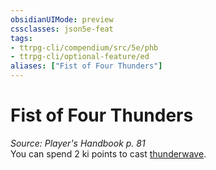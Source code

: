 ```yaml
---
obsidianUIMode: preview
cssclasses: json5e-feat
tags:
- ttrpg-cli/compendium/src/5e/phb
- ttrpg-cli/optional-feature/ed
aliases: ["Fist of Four Thunders"]
---
```

# Fist of Four Thunders
*Source: Player's Handbook p. 81*  
You can spend 2 ki points to cast [thunderwave](3-Mechanics/CLI/spells/thunderwave.md).